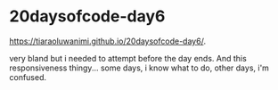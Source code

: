 # 20daysofcode-day6
https://tiaraoluwanimi.github.io/20daysofcode-day6/.


very bland but i needed to attempt before the day ends.
And this responsiveness thingy... some days, i know what to do, other days, i'm confused. 
